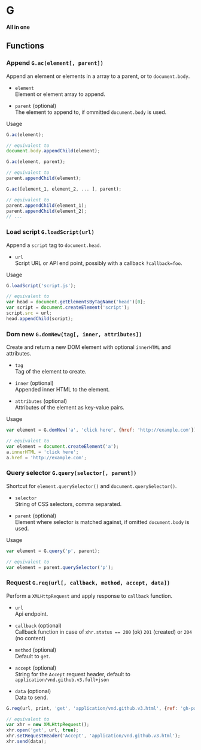 # G

**All in one**

## Functions

### Append `G.ac(element[, parent])`  

Append an element or elements in a array to a parent, or to `document.body`.

- `element`  
	Element or element array to append.  

- `parent` (optional)  
	The element to append to, if ommitted `document.body` is used.

Usage

```js
G.ac(element);

// equivalent to
document.body.appendChild(element);

G.ac(element, parent);

// equivalent to
parent.appendChild(element);

G.ac([element_1, element_2, ... ], parent);

// equivalent to
parent.appendChild(element_1);
parent.appendChild(element_2);
// ...
```

### Load script `G.loadScript(url)`  

Append a `script` tag to `document.head`.

- `url`  
  Script URL or API end point, possibly with a callback `?callback=foo`.

Usage

```js
G.loadScript('script.js');

// equivalent to
var head = document.getElementsByTagName('head')[0];
var script = document.createElement('script');
script.src = url;
head.appendChild(script);
```

### Dom new `G.domNew(tag[, inner, attributes])`  

Create and return a new DOM element with optional `innerHTML` and attributes.

- `tag`  
	Tag of the element to create.  

- `inner` (optional)  
	Appended inner HTML to the element.  

- `attributes` (optional)  
	Attributes of the element as key-value pairs.

Usage

```js
var element = G.domNew('a', 'click here', {href: 'http://example.com'});

// equivalent to
var element = document.createElement('a');
a.innerHTML = 'click here';
a.href = 'http://example.com';
```

### Query selector `G.query(selector[, parent])`  

Shortcut for `element.querySelector()` and `document.querySelector()`.

- `selector`  
	String of CSS selectors, comma separated.  

- `parent` (optional)  
	Element where selector is matched against, if omitted `document.body` is used.

Usage

```js
var element = G.query('p', parent);

// equivalent to
var element = parent.querySelector('p');
```

### Request `G.req(url[, callback, method, accept, data])`  

Perform a `XMLHttpRequest` and apply response to `callback` function.

- `url`  
	Api endpoint.  

- `callback` (optional)  
	Callback function in case of `xhr.status == 200` (ok) `201` (created) or `204` (no content)

- `method` (optional)  
	Default to `get`.  

- `accept` (optional)  
	String for the `Accept` request header, default to `application/vnd.github.v3.full+json`  

- `data` (optional)  
	Data to send.

```js
G.req(url, print, 'get', 'application/vnd.github.v3.html', {ref: 'gh-pages'});

// equivalent to
var xhr = new XMLHttpRequest();
xhr.open('get', url, true);
xhr.setRequestHeader('Accept', 'application/vnd.github.v3.html');
xhr.send(data);
```
